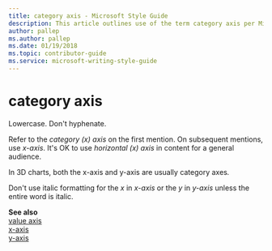 ```yaml
---
title: category axis - Microsoft Style Guide
description: This article outlines use of the term category axis per Microsoft style guidelines.
author: pallep
ms.author: pallep
ms.date: 01/19/2018
ms.topic: contributor-guide
ms.service: microsoft-writing-style-guide
---
```


# category axis

Lowercase. Don't hyphenate.

Refer to the *category (x) axis* on the first mention. On subsequent mentions, use *x-axis*. It's OK to use *horizontal (x) axis* in content for a general audience.

In 3D charts, both the x-axis and y-axis are usually category axes<em>.</em> 

Don't use italic formatting for the *x* in *x-axis* or the *y* in *y-axis* unless the entire word is italic.

**See also**  
 [
value axis](~/a-z-word-list-term-collections/v/value-axis.md)  
[x-axis](~/a-z-word-list-term-collections/x/x-axis.md)  
[y-axis](~/a-z-word-list-term-collections/y/y-axis.md)
